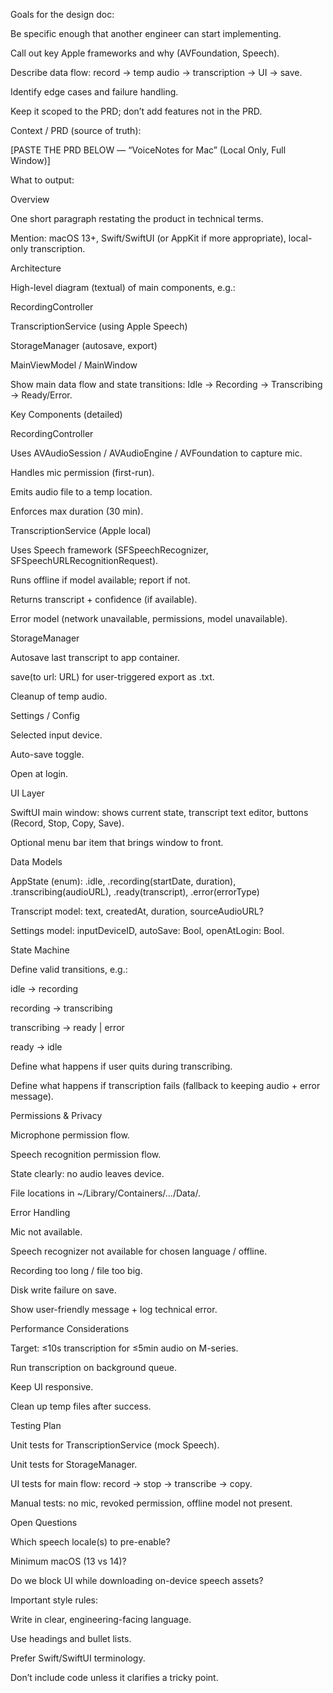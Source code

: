 Goals for the design doc:

Be specific enough that another engineer can start implementing.

Call out key Apple frameworks and why (AVFoundation, Speech).

Describe data flow: record → temp audio → transcription → UI → save.

Identify edge cases and failure handling.

Keep it scoped to the PRD; don’t add features not in the PRD.

Context / PRD (source of truth):

[PASTE THE PRD BELOW — “VoiceNotes for Mac” (Local Only, Full Window)]

What to output:

Overview

One short paragraph restating the product in technical terms.

Mention: macOS 13+, Swift/SwiftUI (or AppKit if more appropriate), local-only transcription.

Architecture

High-level diagram (textual) of main components, e.g.:

RecordingController

TranscriptionService (using Apple Speech)

StorageManager (autosave, export)

MainViewModel / MainWindow

Show main data flow and state transitions: Idle → Recording → Transcribing → Ready/Error.

Key Components (detailed)

RecordingController

Uses AVAudioSession / AVAudioEngine / AVFoundation to capture mic.

Handles mic permission (first-run).

Emits audio file to a temp location.

Enforces max duration (30 min).

TranscriptionService (Apple local)

Uses Speech framework (SFSpeechRecognizer, SFSpeechURLRecognitionRequest).

Runs offline if model available; report if not.

Returns transcript + confidence (if available).

Error model (network unavailable, permissions, model unavailable).

StorageManager

Autosave last transcript to app container.

save(to url: URL) for user-triggered export as .txt.

Cleanup of temp audio.

Settings / Config

Selected input device.

Auto-save toggle.

Open at login.

UI Layer

SwiftUI main window: shows current state, transcript text editor, buttons (Record, Stop, Copy, Save).

Optional menu bar item that brings window to front.

Data Models

AppState (enum): .idle, .recording(startDate, duration), .transcribing(audioURL), .ready(transcript), .error(errorType)

Transcript model: text, createdAt, duration, sourceAudioURL?

Settings model: inputDeviceID, autoSave: Bool, openAtLogin: Bool.

State Machine

Define valid transitions, e.g.:

idle → recording

recording → transcribing

transcribing → ready | error

ready → idle

Define what happens if user quits during transcribing.

Define what happens if transcription fails (fallback to keeping audio + error message).

Permissions & Privacy

Microphone permission flow.

Speech recognition permission flow.

State clearly: no audio leaves device.

File locations in ~/Library/Containers/.../Data/.

Error Handling

Mic not available.

Speech recognizer not available for chosen language / offline.

Recording too long / file too big.

Disk write failure on save.

Show user-friendly message + log technical error.

Performance Considerations

Target: ≤10s transcription for ≤5min audio on M-series.

Run transcription on background queue.

Keep UI responsive.

Clean up temp files after success.

Testing Plan

Unit tests for TranscriptionService (mock Speech).

Unit tests for StorageManager.

UI tests for main flow: record → stop → transcribe → copy.

Manual tests: no mic, revoked permission, offline model not present.

Open Questions

Which speech locale(s) to pre-enable?

Minimum macOS (13 vs 14)?

Do we block UI while downloading on-device speech assets?

Important style rules:

Write in clear, engineering-facing language.

Use headings and bullet lists.

Prefer Swift/SwiftUI terminology.

Don’t include code unless it clarifies a tricky point.